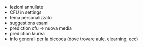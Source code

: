 - lezioni annullate
- CFU in settings
- tema personalizzato
- suggestions esami
- prediction cfu => nuova media
- prediction laurea
- info generali per la biccoca (dove trovare aule, elearning, ecc)
